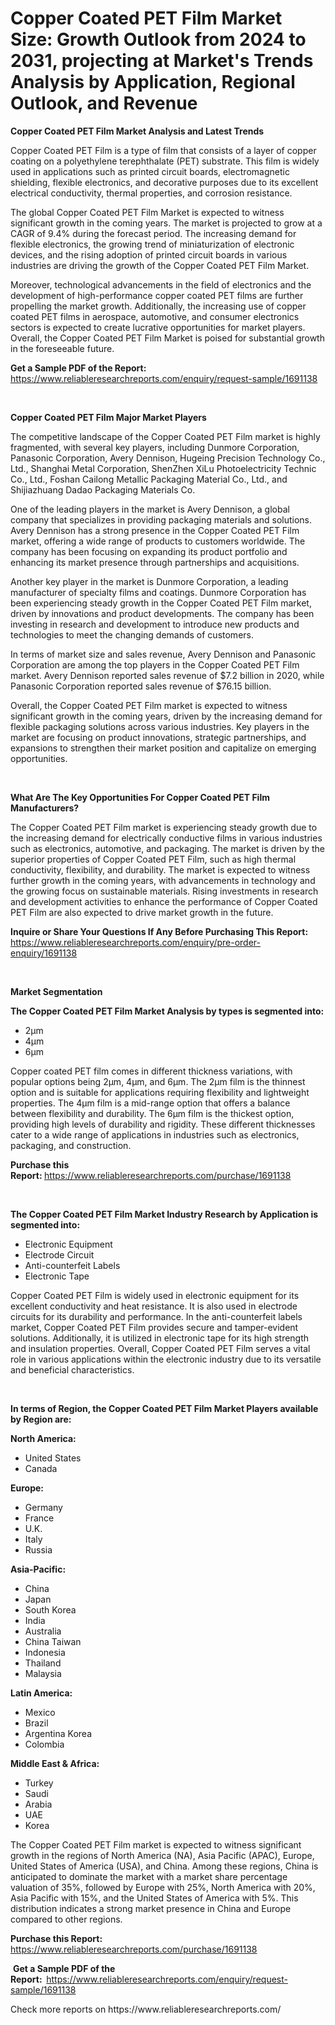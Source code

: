 <p><h1>Copper Coated PET Film Market Size: Growth Outlook from 2024 to 2031, projecting at Market's Trends Analysis by Application, Regional Outlook, and Revenue</h1></p><p><strong>Copper Coated PET Film Market Analysis and Latest Trends</strong></p>
<p><p>Copper Coated PET Film is a type of film that consists of a layer of copper coating on a polyethylene terephthalate (PET) substrate. This film is widely used in applications such as printed circuit boards, electromagnetic shielding, flexible electronics, and decorative purposes due to its excellent electrical conductivity, thermal properties, and corrosion resistance.</p><p>The global Copper Coated PET Film Market is expected to witness significant growth in the coming years. The market is projected to grow at a CAGR of 9.4% during the forecast period. The increasing demand for flexible electronics, the growing trend of miniaturization of electronic devices, and the rising adoption of printed circuit boards in various industries are driving the growth of the Copper Coated PET Film Market.</p><p>Moreover, technological advancements in the field of electronics and the development of high-performance copper coated PET films are further propelling the market growth. Additionally, the increasing use of copper coated PET films in aerospace, automotive, and consumer electronics sectors is expected to create lucrative opportunities for market players. Overall, the Copper Coated PET Film Market is poised for substantial growth in the foreseeable future.</p></p>
<p><strong>Get a Sample PDF of the Report:&nbsp;</strong> <a href="https://www.reliableresearchreports.com/enquiry/request-sample/1691138">https://www.reliableresearchreports.com/enquiry/request-sample/1691138</a></p>
<p>&nbsp;</p>
<p><strong>Copper Coated PET Film Major Market Players</strong></p>
<p><p>The competitive landscape of the Copper Coated PET Film market is highly fragmented, with several key players, including Dunmore Corporation, Panasonic Corporation, Avery Dennison, Hugeing Precision Technology Co., Ltd., Shanghai Metal Corporation, ShenZhen XiLu Photoelectricity Technic Co., Ltd., Foshan Cailong Metallic Packaging Material Co., Ltd., and Shijiazhuang Dadao Packaging Materials Co.</p><p>One of the leading players in the market is Avery Dennison, a global company that specializes in providing packaging materials and solutions. Avery Dennison has a strong presence in the Copper Coated PET Film market, offering a wide range of products to customers worldwide. The company has been focusing on expanding its product portfolio and enhancing its market presence through partnerships and acquisitions.</p><p>Another key player in the market is Dunmore Corporation, a leading manufacturer of specialty films and coatings. Dunmore Corporation has been experiencing steady growth in the Copper Coated PET Film market, driven by innovations and product developments. The company has been investing in research and development to introduce new products and technologies to meet the changing demands of customers.</p><p>In terms of market size and sales revenue, Avery Dennison and Panasonic Corporation are among the top players in the Copper Coated PET Film market. Avery Dennison reported sales revenue of $7.2 billion in 2020, while Panasonic Corporation reported sales revenue of $76.15 billion.</p><p>Overall, the Copper Coated PET Film market is expected to witness significant growth in the coming years, driven by the increasing demand for flexible packaging solutions across various industries. Key players in the market are focusing on product innovations, strategic partnerships, and expansions to strengthen their market position and capitalize on emerging opportunities.</p></p>
<p>&nbsp;</p>
<p><strong>What Are The Key Opportunities For Copper Coated PET Film Manufacturers?</strong></p>
<p><p>The Copper Coated PET Film market is experiencing steady growth due to the increasing demand for electrically conductive films in various industries such as electronics, automotive, and packaging. The market is driven by the superior properties of Copper Coated PET Film, such as high thermal conductivity, flexibility, and durability. The market is expected to witness further growth in the coming years, with advancements in technology and the growing focus on sustainable materials. Rising investments in research and development activities to enhance the performance of Copper Coated PET Film are also expected to drive market growth in the future.</p></p>
<p><strong>Inquire or Share Your Questions If Any Before Purchasing This Report:</strong> <a href="https://www.reliableresearchreports.com/enquiry/pre-order-enquiry/1691138">https://www.reliableresearchreports.com/enquiry/pre-order-enquiry/1691138</a></p>
<p>&nbsp;</p>
<p><strong>Market Segmentation</strong></p>
<p><strong>The Copper Coated PET Film Market Analysis by types is segmented into:</strong></p>
<p><ul><li>2μm</li><li>4μm</li><li>6μm</li></ul></p>
<p><p>Copper coated PET film comes in different thickness variations, with popular options being 2μm, 4μm, and 6μm. The 2μm film is the thinnest option and is suitable for applications requiring flexibility and lightweight properties. The 4μm film is a mid-range option that offers a balance between flexibility and durability. The 6μm film is the thickest option, providing high levels of durability and rigidity. These different thicknesses cater to a wide range of applications in industries such as electronics, packaging, and construction.</p></p>
<p><strong>Purchase this Report:&nbsp;</strong><a href="https://www.reliableresearchreports.com/purchase/1691138">https://www.reliableresearchreports.com/purchase/1691138</a></p>
<p>&nbsp;</p>
<p><strong>The Copper Coated PET Film Market Industry Research by Application is segmented into:</strong></p>
<p><ul><li>Electronic Equipment</li><li>Electrode Circuit</li><li>Anti-counterfeit Labels</li><li>Electronic Tape</li></ul></p>
<p><p>Copper Coated PET Film is widely used in electronic equipment for its excellent conductivity and heat resistance. It is also used in electrode circuits for its durability and performance. In the anti-counterfeit labels market, Copper Coated PET Film provides secure and tamper-evident solutions. Additionally, it is utilized in electronic tape for its high strength and insulation properties. Overall, Copper Coated PET Film serves a vital role in various applications within the electronic industry due to its versatile and beneficial characteristics.</p></p>
<p>&nbsp;</p>
<p><strong>In terms of Region, the Copper Coated PET Film Market Players available by Region are:</strong></p>
<p>
    <p> <strong> North America: </strong>
        <ul>
            <li>United States</li>
            <li>Canada</li>
        </ul>
        </p> 
    <p> <strong> Europe: </strong>
        <ul>
            <li>Germany</li>
            <li>France</li>
            <li>U.K.</li>
            <li>Italy</li>
            <li>Russia</li>
        </ul>
        </p> 
    <p> <strong> Asia-Pacific: </strong>
        <ul>
            <li>China</li>
            <li>Japan</li>
            <li>South Korea</li>
            <li>India</li>
            <li>Australia</li>
            <li>China Taiwan</li>
            <li>Indonesia</li>
            <li>Thailand</li>
            <li>Malaysia</li>
        </ul>
        </p> 
    <p> <strong> Latin America: </strong>
        <ul>
            <li>Mexico</li>
            <li>Brazil</li>
            <li>Argentina Korea</li>
            <li>Colombia</li>
        </ul>
        </p> 
    <p> <strong> Middle East & Africa: </strong>
        <ul>
            <li>Turkey</li>
            <li>Saudi</li>
            <li>Arabia</li>
            <li>UAE</li>
            <li>Korea</li>
        </ul>
    </p>
    </p>
<p><p>The Copper Coated PET Film market is expected to witness significant growth in the regions of North America (NA), Asia Pacific (APAC), Europe, United States of America (USA), and China. Among these regions, China is anticipated to dominate the market with a market share percentage valuation of 35%, followed by Europe with 25%, North America with 20%, Asia Pacific with 15%, and the United States of America with 5%. This distribution indicates a strong market presence in China and Europe compared to other regions.</p></p>
<p><strong>Purchase this Report: </strong><a href="https://www.reliableresearchreports.com/purchase/1691138">https://www.reliableresearchreports.com/purchase/1691138</a></p>
<p>&nbsp;<strong>Get a Sample PDF of the Report:&nbsp;&nbsp;</strong><a href="https://www.reliableresearchreports.com/enquiry/request-sample/1691138">https://www.reliableresearchreports.com/enquiry/request-sample/1691138</a></p>
<p><strong></strong></p>
<p>Check more reports on https://www.reliableresearchreports.com/</p>